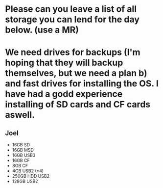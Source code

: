 # Please can you leave a list of all storage you can lend for the day below. (use a MR)
# We need drives for backups (I'm hoping that they will backup themselves, but we need a plan b) and fast drives for installing the OS. I have had a godd experience installing of SD cards and CF cards aswell.

## Joel
- 16GB SD
- 16GB MSD
- 16GB USB3
- 16GB CF
- 8GB CF
- 4GB USB2 (*4)
- 250GB HDD USB2
- 128GB USB2
